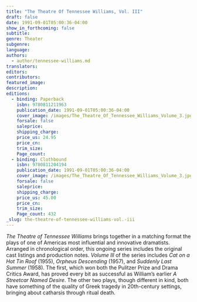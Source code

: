 ```yaml
---
title: "The Theatre Of Tennessee Williams, Vol. III"
draft: false
date: 1991-09-01T05:00:36-04:00
show_in_forthcoming: false
subtitle:
genre: Theater
subgenre:
language:
authors:
  - author/tennessee-williams.md
translators:
editors:
contributors:
featured_image:
description:
editions:
  - binding: Paperback
    isbn: 9780811211963
    publication_date: 1991-09-01T05:00:36-04:00
    cover_image: /images/The_Theatre_Of_Tennessee_Williams_Volume_3.jpg
    forsale: false
    saleprice:
    shipping_charge:
    price_us: 24.95
    price_cn:
    trim_size:
    Page_count:
  - binding: Clothbound
    isbn: 9780811204194
    publication_date: 1991-09-01T05:00:36-04:00
    cover_image: /images/The_Theatre_Of_Tennessee_Williams_Volume_3.jpg
    forsale: false
    saleprice:
    shipping_charge:
    price_us: 45.00
    price_cn:
    trim_size:
    Page_count: 432
_slug: the-theatre-of-tennessee-williams-vol.-iii
---
```


_The Theatre of Tennessee Williams_ brings together in a matching format the plays of one of Americas most influential and innovative dramatists. Arranged in chronological order, this ongoing series includes the original cast listings and production notes. _Volume Ill_ of the series includes _Cat on a Hot Tin Roof_ (1955), _Orpheus Descending_ (1957), and _Suddenly Last Summer_ (1958). The first, which won both the Pulitzer Prize and Drama Critics Award, has proved every bit as successful as William’s earlier _A Streetcar Named Desire_. The other two plays, though different in kind, both have something of the quality of Greek tragedy in 20th-century settings, bringing about catharsis through ritual death.

